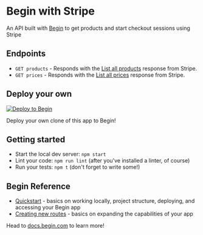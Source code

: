# Begin with Stripe

An API built with [Begin](https://begin.com) to get products and start checkout sessions using Stripe

## Endpoints

- `GET products` - Responds with the [List all products](https://stripe.com/docs/api/products/list?lang=node) response from Stripe.
- `GET prices` - Responds with the [List all prices](https://stripe.com/docs/api/prices/list?lang=node) response from Stripe.

## Deploy your own

[![Deploy to Begin](https://static.begin.com/deploy-to-begin.svg)](https://begin.com/apps/create?template=https://github.com/lwcooper/begin-with-stripe)

Deploy your own clone of this app to Begin!

## Getting started

- Start the local dev server: `npm start`
- Lint your code: `npm run lint` (after you've installed a linter, of course)
- Run your tests: `npm t` (don't forget to write some!)

## Begin Reference

- [Quickstart](https://docs.begin.com/en/guides/quickstart/) - basics on working locally, project structure, deploying, and accessing your Begin app
- [Creating new routes](https://docs.begin.com/en/functions/creating-new-functions) - basics on expanding the capabilities of your app

Head to [docs.begin.com](https://docs.begin.com/) to learn more!
